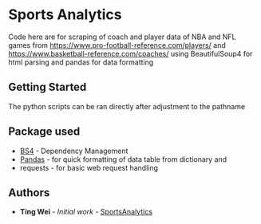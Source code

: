 # Sports Analytics

Code here are for scraping of coach and player data of NBA and NFL games from https://www.pro-football-reference.com/players/ and https://www.basketball-reference.com/coaches/ using BeautifulSoup4 for html parsing and pandas for data formatting
## Getting Started

The python scripts can be ran directly after adjustment to the pathname

## Package used

* [BS4](https://www.crummy.com/software/BeautifulSoup/bs4/doc/) - Dependency Management
* [Pandas](https://pandas.pydata.org/) - for quick formatting of data table from dictionary and 
* requests - for basic web request handling

## Authors

* **Ting Wei** - *Initial work* - [SportsAnalytics](https://github.com/Tingweiftw/sportscraping)
